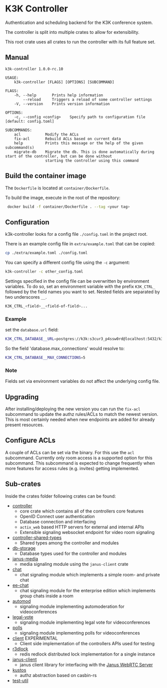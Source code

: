 # K3K Controller

Authentication and scheduling backend for the K3K conference system.

The controller is split into multiple crates to allow for extensibility.

This root crate uses all crates to run the controller with its full feature set.

## Manual
```
k3k-controller 1.0.0-rc.10

USAGE:
    k3k-controller [FLAGS] [OPTIONS] [SUBCOMMAND]

FLAGS:
    -h, --help       Prints help information
        --reload     Triggers a reload of some controller settings
    -V, --version    Prints version information

OPTIONS:
    -c, --config <config>    Specify path to configuration file [default: config.toml]

SUBCOMMANDS:
    acl           Modify the ACLs
    fix-acl       Rebuild ACLs based on current data
    help          Prints this message or the help of the given subcommand(s)
    migrate-db    Migrate the db. This is done automatically during start of the controller, but can be done without
                  starting the controller using this command
```

## Build the container image

The `Dockerfile` is located at `container/Dockerfile`.

To build the image, execute in the root of the repository:

```bash
 docker build -f container/Dockerfile . --tag <your tag>
```


## Configuration

k3k-controller looks for a config file `./config.toml` in the project root.

There is an example config file in `extra/example.toml` that can be copied:

```sh
cp ./extra/example.toml ./config.toml
```

You can specify a different config file using the `-c` argument:

```sh
k3k-controller -c other_config.toml
```

Settings specified in the config file can be overwritten by environment variables.
To do so, set an environment variable with the prefix `K3K_CTRL_` followed by the field names you want to set.
Nested fields are separated by two underscores `__`.

```sh
K3K_CTRL_<field>__<field-of-field>...
```

### Example

set the `database.url` field:

```sh
K3K_CTRL_DATABASE__URL=postgres://k3k:s3cur3_p4ssw0rd@localhost:5432/k3k
```

So the field 'database.max_connections' would resolve to:

```sh
K3K_CTRL_DATABASE__MAX_CONNECTIONS=5
```

### Note

Fields set via environment variables do not affect the underlying config file.

## Upgrading

After installing/deploying the new version you can run the `fix-acl` subcommand to update the authz rules/ACLs to match the newest version. This is most certainly needed when new endpoints are added for already present resources.

## Configure ACLs

A couple of ACLs can be set via the binary. For this use the `acl` subcommand.
Currently only room access is a supported option for this subcommand.
This subcommand is expected to change frequently when more features for access rules (e.g. invites) getting implemented.

## Sub-crates

Inside the crates folder following crates can be found:

* [controller](crates/controller)
    - core crate which contains all of the controllers core features
    - OpenID Connect user authentication
    - Database connection and interfacing
    - `actix_web` based HTTP servers for external and internal APIs
    - Extensible signaling websocket endpoint for video room signaling
* [controller-shared-types](crates/controller-shared-types)
    - Shared types among the controller and modules
* [db-storage](crates/db-storage)
    - Database types used for the controller and modules
* [janus-media](crates/janus-media)
    - media signaling module using the `janus-client` crate
* [chat](crates/chat)
    - chat signaling module which implements a simple room- and private chat
* [ee-chat](crates/ee-chat)
    - chat signaling module for the enterprise edition which implements group chats inside a room
* [automod](crates/automod)
    - signaling module implementing automoderation for videoconferences
* [legal-vote](crates/legal-vote)
    - signaling module implementing legal vote for videoconferences
* [polls](crates/polls)
    - signaling module implementing polls for videoconferences
* [client](crates/client) EXPERIMENTAL
    - Client side implementation of the controllers APIs used for testing
* [r3dlock](crates/r3dlock)
    - redis redlock distributed lock implementation for a single instance
* [janus-client](crates/janus-client)
    - janus client library for interfacing with the [Janus WebRTC Server](https://janus.conf.meetecho.com/)
* [kustos](crates/kustos)
    - authz abstraction based on casbin-rs
* [test-util](crates/test-util)
